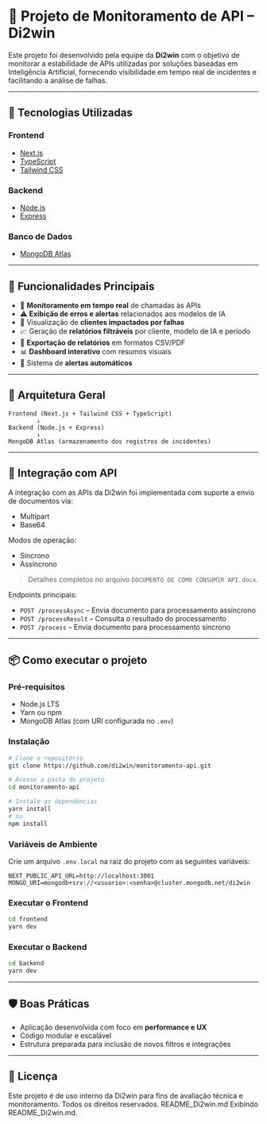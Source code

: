 
# 🚀 Projeto de Monitoramento de API – Di2win

Este projeto foi desenvolvido pela equipe da **Di2win** com o objetivo de monitorar a estabilidade de APIs utilizadas por soluções baseadas em Inteligência Artificial, fornecendo visibilidade em tempo real de incidentes e facilitando a análise de falhas.

---

## 🧰 Tecnologias Utilizadas

### Frontend
- [Next.js](https://nextjs.org/)
- [TypeScript](https://www.typescriptlang.org/)
- [Tailwind CSS](https://tailwindcss.com/)

### Backend
- [Node.js](https://nodejs.org/)
- [Express](https://expressjs.com/)

### Banco de Dados
- [MongoDB Atlas](https://www.mongodb.com/cloud/atlas)

---

## 🎯 Funcionalidades Principais

- 📡 **Monitoramento em tempo real** de chamadas às APIs
- ⚠️ **Exibição de erros e alertas** relacionados aos modelos de IA
- 👥 Visualização de **clientes impactados por falhas**
- 📈 Geração de **relatórios filtráveis** por cliente, modelo de IA e período
- 📁 **Exportação de relatórios** em formatos CSV/PDF
- 📊 **Dashboard interativo** com resumos visuais
- 🔔 Sistema de **alertas automáticos**

---

## 🧭 Arquitetura Geral

```
Frontend (Next.js + Tailwind CSS + TypeScript)
        ↓
Backend (Node.js + Express)
        ↓
MongoDB Atlas (armazenamento dos registros de incidentes)
```

---

## 🔌 Integração com API

A integração com as APIs da Di2win foi implementada com suporte a envio de documentos via:
- Multipart
- Base64

Modos de operação:
- Síncrono
- Assíncrono

> Detalhes completos no arquivo `DOCUMENTO DE COMO CONSUMIR API.docx`.

Endpoints principais:
- `POST /processAsync` – Envia documento para processamento assíncrono
- `POST /processResult` – Consulta o resultado do processamento
- `POST /process` – Envia documento para processamento síncrono

---

## 📦 Como executar o projeto

### Pré-requisitos
- Node.js LTS
- Yarn ou npm
- MongoDB Atlas (com URI configurada no `.env`)

### Instalação

```bash
# Clone o repositório
git clone https://github.com/di2win/monitoramento-api.git

# Acesse a pasta do projeto
cd monitoramento-api

# Instale as dependências
yarn install
# ou
npm install
```

### Variáveis de Ambiente

Crie um arquivo `.env.local` na raiz do projeto com as seguintes variáveis:

```
NEXT_PUBLIC_API_URL=http://localhost:3001
MONGO_URI=mongodb+srv://<usuario>:<senha>@cluster.mongodb.net/di2win
```

### Executar o Frontend

```bash
cd frontend
yarn dev
```

### Executar o Backend

```bash
cd backend
yarn dev
```

---

## 🛡️ Boas Práticas

- Aplicação desenvolvida com foco em **performance e UX**
- Código modular e escalável
- Estrutura preparada para inclusão de novos filtros e integrações

---

## 📄 Licença

Este projeto é de uso interno da Di2win para fins de avaliação técnica e monitoramento. Todos os direitos reservados.
README_Di2win.md
Exibindo README_Di2win.md.

